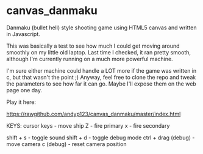 canvas_danmaku
==============

Danmaku (bullet hell) style shooting game using HTML5 canvas and written in Javascript.

This was basically a test to see how much I could get moving around smoothly on my little old laptop. Last time I checked, it ran pretty smooth, although I'm currently running on a much more powerful machine.

I'm sure either machine could handle a LOT more if the game was written in c, but that wasn't the point ;) Anyway, feel free to clone the repo and tweak the parameters to see how far it can go. Maybe I'll expose them on the web page one day.

Play it here:

https://rawgithub.com/andyp123/canvas_danmaku/master/index.html

KEYS:
cursor keys - move ship
Z - fire primary
x - fire secondary

shift + s - toggle sound
shift + d - toggle debug mode
ctrl + drag (debug) - move camera
c (debug) - reset camera position
